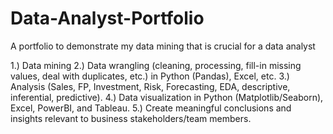 # Data-Analyst-Portfolio

A portfolio to demonstrate my data mining that is crucial for a data analyst

1.) Data mining
2.) Data wrangling (cleaning, processing, fill-in missing values, deal with duplicates, etc.) in Python (Pandas), Excel, etc.
3.) Analysis (Sales, FP, Investment, Risk, Forecasting, EDA, descriptive, inferential, predictive).
4.) Data visualization in Python (Matplotlib/Seaborn), Excel, PowerBI, and Tableau.
5.) Create meaningful conclusions and insights relevant to business stakeholders/team members.
